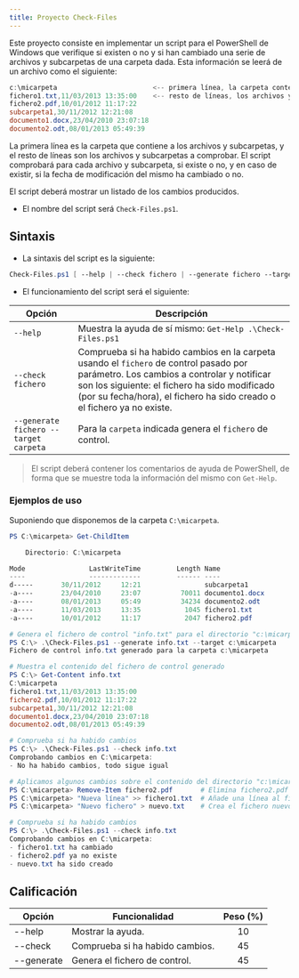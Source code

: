 ```yaml
---
title: Proyecto Check-Files
---
```


Este proyecto consiste en implementar un script para el PowerShell de Windows que verifique si existen o no y si han cambiado una serie de archivos y subcarpetas de una carpeta dada. Esta información se leerá de un archivo como el siguiente:

```powershell
c:\micarpeta						<-- primera línea, la carpeta contenedora
fichero1.txt,11/03/2013 13:35:00	<-- resto de líneas, los archivos y subcarpetas a comprobar
fichero2.pdf,10/01/2012 11:17:22
subcarpeta1,30/11/2012 12:21:08
documento1.docx,23/04/2010 23:07:18
documento2.odt,08/01/2013 05:49:39
```

La primera línea es la carpeta que contiene a los archivos y subcarpetas, y el resto de líneas son los archivos y subcarpetas a comprobar. El script comprobará para cada archivo y subcarpeta, si existe o no, y en caso de existir, si la fecha de modificación del mismo ha cambiado o no.

El script deberá mostrar un listado de los cambios producidos.

* El nombre del script será `Check-Files.ps1`.

## Sintaxis

* La sintaxis del script es la siguiente:

```powershell
Check-Files.ps1 [ --help | --check fichero | --generate fichero --target carpeta ]
```

* El funcionamiento del script será el siguiente:

| Opción                                | Descripción                                                  |
| ------------------------------------- | ------------------------------------------------------------ |
| `--help`                              | Muestra la ayuda de sí mismo: `Get-Help .\Check-Files.ps1`   |
| `--check fichero `                    | Comprueba si ha habido cambios en la carpeta usando el `fichero` de control pasado por parámetro. Los cambios a controlar y notificar son los siguiente: el fichero ha sido modificado (por su fecha/hora), el fichero ha sido creado o el fichero ya no existe. |
| `--generate fichero --target carpeta` | Para la `carpeta` indicada genera el `fichero` de control.   |

> El script deberá contener los comentarios de ayuda de PowerShell, de forma que se muestre toda la información del mismo con `Get-Help`.

### Ejemplos de uso

Suponiendo que disponemos de la carpeta `C:\micarpeta`.

```powershell
PS C:\micarpeta> Get-ChildItem

    Directorio: C:\micarpeta

Mode                LastWriteTime         Length Name
----                -------------         ------ ----
d-----       30/11/2012     12:21                subcarpeta1
-a----       23/04/2010     23:07          70011 documento1.docx
-a----       08/01/2013     05:49          34234 documento2.odt
-a----       11/03/2013     13:35           1045 fichero1.txt
-a----       10/01/2012     11:17           2047 fichero2.pdf

# Genera el fichero de control "info.txt" para el directorio "c:\micarpeta"
PS C:\> .\Check-Files.ps1 --generate info.txt --target c:\micarpeta
Fichero de control info.txt generado para la carpeta c:\micarpeta

# Muestra el contenido del fichero de control generado
PS C:\> Get-Content info.txt
C:\micarpeta
fichero1.txt,11/03/2013 13:35:00
fichero2.pdf,10/01/2012 11:17:22
subcarpeta1,30/11/2012 12:21:08
documento1.docx,23/04/2010 23:07:18
documento2.odt,08/01/2013 05:49:39

# Comprueba si ha habido cambios
PS C:\> .\Check-Files.ps1 --check info.txt
Comprobando cambios en C:\micarpeta:
- No ha habido cambios, todo sigue igual

# Aplicamos algunos cambios sobre el contenido del directorio "c:\micarpeta"
PS C:\micarpeta> Remove-Item fichero2.pdf		# Elimina fichero2.pdf
PS C:\micarpeta> "Nueva línea" >> fichero1.txt	# Añade una línea al final de fichero1.txt
PS C:\micarpeta> "Nuevo fichero" > nuevo.txt	# Crea el fichero nuevo.txt

# Comprueba si ha habido cambios
PS C:\> .\Check-Files.ps1 --check info.txt
Comprobando cambios en C:\micarpeta:
- fichero1.txt ha cambiado
- fichero2.pdf ya no existe
- nuevo.txt ha sido creado
```

## Calificación

| Opción     | Funcionalidad                   | Peso (%) |
| ---------- | ------------------------------- | :------: |
| --help     | Mostrar la ayuda.               |    10    |
| --check    | Comprueba si ha habido cambios. |    45    |
| --generate | Genera el fichero de control.   |    45    |